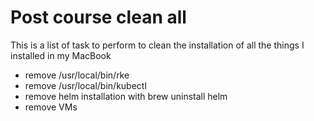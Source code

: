 # Post course clean all

This is a list of task to perform to clean the installation of all the things I installed in my MacBook

- remove /usr/local/bin/rke
- remove /usr/local/bin/kubectl
- remove helm installation with brew uninstall helm
- remove VMs
